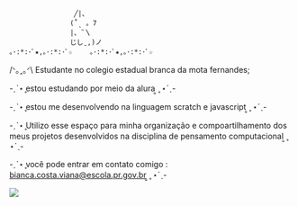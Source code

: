                     ╱|、
                   (˚ˎ 。7  
                   |、˜〵          
                   じしˍ,)ノ
    ｡･:*:･ﾟ★,｡･:*:･ﾟ☆　　 ｡･:*:･ﾟ★,｡･:*:･ﾟ☆



/ᐠ｡ꞈ｡ᐟ\ Estudante no colegio estadual branca da mota fernandes; 


-ˏˋ⋆ ̥estou estudando por meio da alura ̣̮ ̥ ⋆ˊˎ-


-ˏˋ⋆ ̥estou me desenvolvendo na linguagem scratch e javascript ̣̮ ̥ ⋆ˊˎ-


-ˏˋ⋆ ̥Utilizo esse espaço para minha organização e compoartilhamento dos meus projetos desenvolvidos na disciplina de pensamento computacional ̣̮ ̥ ⋆ˊˎ-


-ˏˋ⋆ ̥você pode entrar em contato comigo : bianca.costa.viana@escola.pr.gov.br  ̣̮ ̥ ⋆ˊˎ-

![](https://media.tenor.com/Sw-HBO6KIdAAAAAC/omori.gif)
